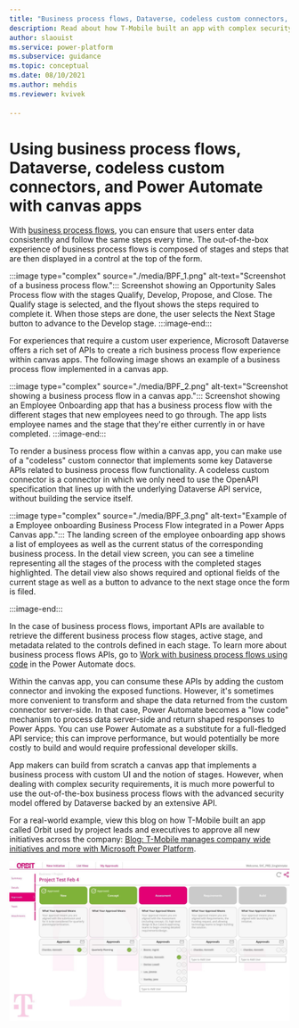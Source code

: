 ```yaml
---
title: "Business process flows, Dataverse, codeless custom connectors, and Power Automate with canvas apps  | Microsoft Docs"
description: Read about how T-Mobile built an app with complex security requirements by using business process flows technology with the advanced security model of Dataverse.
author: slaouist
ms.service: power-platform
ms.subservice: guidance
ms.topic: conceptual
ms.date: 08/10/2021
ms.author: mehdis
ms.reviewer: kvivek
  
---
```


# Using business process flows, Dataverse, codeless custom connectors, and Power Automate with canvas apps 

With [business process flows](/power-automate/business-process-flows-overview), you can ensure that users enter data consistently and follow the same steps every time. The out-of-the-box experience of business process flows is composed of stages and steps that are then displayed in a control at the top of the form.


:::image type="complex" source="./media/BPF_1.png" alt-text="Screenshot of a business process flow.":::
   Screenshot showing an Opportunity Sales Process flow with the stages Qualify, Develop, Propose, and Close. The Qualify stage is selected, and the flyout shows the steps required to complete it. When those steps are done, the user selects the Next Stage button to advance to the Develop stage.
:::image-end:::

For experiences that require a custom user experience, Microsoft Dataverse offers a rich set of APIs to create a rich business process flow experience within canvas apps. The following image shows an example of a business process flow implemented in a canvas app.

:::image type="complex" source="./media/BPF_2.png" alt-text="Screenshot showing a business process flow in a canvas app.":::
   Screenshot showing an Employee Onboarding app that has a business process flow with the different stages that new employees need to go through. The app lists employee names and the stage that they're either currently in or have completed.
:::image-end:::

To render a business process flow within a canvas app, you can make use of a "codeless" custom connector that implements some key Dataverse APIs related to business process flow functionality. A codeless custom connector is a connector in which we only need to use the OpenAPI specification that lines up with the underlying Dataverse API service, without building the service itself. 


:::image type="complex" source="./media/BPF_3.png" alt-text="Example of a Employee onboarding Business Process Flow integrated in a Power Apps Canvas app.":::
    The landing screen of the employee onboarding app shows a list of employees as well as the current status of the corresponding business process. In the detail view screen, you can see a timeline representing all the stages of the process with the completed stages highlighted. The detail view also shows required and optional fields of the current stage as well as a button to advance to the next stage once the form is filed. 

:::image-end:::

In the case of business process flows, important APIs are available to retrieve the different business process flow stages, active stage, and metadata related to the controls defined in each stage. To learn more about business process flows APIs, go to [Work with business process flows using code](/power-automate/developer/business-process-flows-code) in the Power Automate docs. 

Within the canvas app, you can consume these APIs by adding the custom connector and invoking the exposed functions. However, it's sometimes more convenient to transform and shape the data returned from the custom connector server-side. In that case, Power Automate becomes a "low code" mechanism to process data server-side and return shaped responses to Power Apps. You can use Power Automate as a substitute for a full-fledged API service; this can improve performance, but would potentially be more costly to build and would require professional developer skills.

App makers can build from scratch a canvas app that implements a business process with custom UI and the notion of stages. However, when dealing with complex security requirements, it is much more powerful to use the out-of-the-box business process flows with the advanced security model offered by Dataverse backed by an extensive API.

For a real-world example, view this blog on how T-Mobile built an app called Orbit used by project leads and executives to approve all new initiatives across the company: [Blog: T-Mobile manages company wide initiatives and more with Microsoft Power Platform](https://powerapps.microsoft.com/blog/tmobile/). 

![Screenshot of the T-Mobile Orbit canvas app for tracking initiatives and managing a multiple-stage approval process.](./media/T-MobileOrbitApp1.jpg)
